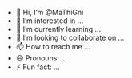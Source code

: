 - 👋 Hi, I’m @MaThiGni
- 👀 I’m interested in ...
- 🌱 I’m currently learning ...
- 💞️ I’m looking to collaborate on ...
- 📫 How to reach me ...
- 😄 Pronouns: ...
- ⚡ Fun fact: ...

<!---
MaThiGni/MaThiGni is a ✨ special ✨ repository because its `README.md` (this file) appears on your GitHub profile.
You can click the Preview link to take a look at your changes.
--->
